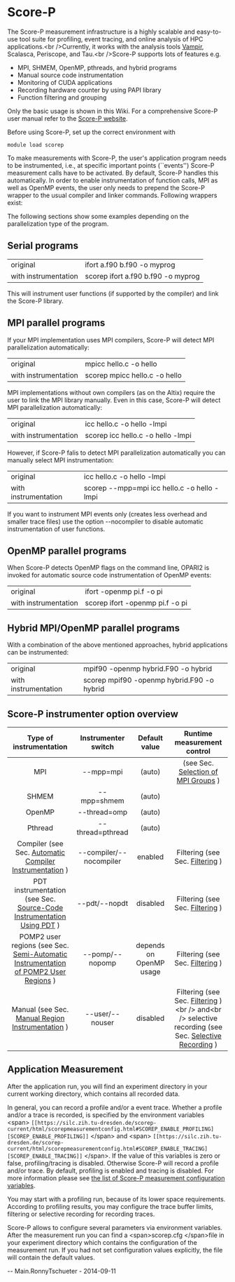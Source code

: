 # Score-P

The Score-P measurement infrastructure is a highly scalable and
easy-to-use tool suite for profiling, event tracing, and online analysis
of HPC applications.\<br />Currently, it works with the analysis tools
[Vampir](Vampir), Scalasca, Periscope, and Tau.\<br />Score-P supports
lots of features e.g.

-   MPI, SHMEM, OpenMP, pthreads, and hybrid programs
-   Manual source code instrumentation
-   Monitoring of CUDA applications
-   Recording hardware counter by using PAPI library
-   Function filtering and grouping

Only the basic usage is shown in this Wiki. For a comprehensive Score-P
user manual refer to the [Score-P website](http://www.score-p.org).

Before using Score-P, set up the correct environment with

    module load scorep

To make measurements with Score-P, the user's application program needs
to be instrumented, i.e., at specific important points (\`\`events'')
Score-P measurement calls have to be activated. By default, Score-P
handles this automatically. In order to enable instrumentation of
function calls, MPI as well as OpenMP events, the user only needs to
prepend the Score-P wrapper to the usual compiler and linker commands.
Following wrappers exist:

The following sections show some examples depending on the
parallelization type of the program.

## Serial programs

|                      |                                    |
|----------------------|------------------------------------|
| original             | ifort a.f90 b.f90 -o myprog        |
| with instrumentation | scorep ifort a.f90 b.f90 -o myprog |

This will instrument user functions (if supported by the compiler) and
link the Score-P library.

## MPI parallel programs

If your MPI implementation uses MPI compilers, Score-P will detect MPI
parallelization automatically:

|                      |                               |
|----------------------|-------------------------------|
| original             | mpicc hello.c -o hello        |
| with instrumentation | scorep mpicc hello.c -o hello |

MPI implementations without own compilers (as on the Altix) require the
user to link the MPI library manually. Even in this case, Score-P will
detect MPI parallelization automatically:

|                      |                                   |
|----------------------|-----------------------------------|
| original             | icc hello.c -o hello -lmpi        |
| with instrumentation | scorep icc hello.c -o hello -lmpi |

However, if Score-P falis to detect MPI parallelization automatically
you can manually select MPI instrumentation:

|                      |                                             |
|----------------------|---------------------------------------------|
| original             | icc hello.c -o hello -lmpi                  |
| with instrumentation | scorep --mpp=mpi icc hello.c -o hello -lmpi |

If you want to instrument MPI events only (creates less overhead and
smaller trace files) use the option --nocompiler to disable automatic
instrumentation of user functions.

## OpenMP parallel programs

When Score-P detects OpenMP flags on the command line, OPARI2 is invoked
for automatic source code instrumentation of OpenMP events:

|                      |                                 |
|----------------------|---------------------------------|
| original             | ifort -openmp pi.f -o pi        |
| with instrumentation | scorep ifort -openmp pi.f -o pi |

## Hybrid MPI/OpenMP parallel programs

With a combination of the above mentioned approaches, hybrid
applications can be instrumented:

|                      |                                            |
|----------------------|--------------------------------------------|
| original             | mpif90 -openmp hybrid.F90 -o hybrid        |
| with instrumentation | scorep mpif90 -openmp hybrid.F90 -o hybrid |

## Score-P instrumenter option overview

|                                                                               Type of instrumentation                                                                               |   Instrumenter switch   |      Default value      |                                                                                                                            Runtime measurement control                                                                                                                            |
|:-----------------------------------------------------------------------------------------------------------------------------------------------------------------------------------:|:-----------------------:|:-----------------------:|:---------------------------------------------------------------------------------------------------------------------------------------------------------------------------------------------------------------------------------------------------------------------------------:|
|                                                                                         MPI                                                                                         |        --mpp=mpi        |         (auto)          |                                                                               (see Sec. [Selection of MPI Groups](https://silc.zih.tu-dresden.de/scorep-current/html/measurement.html#mpi_groups) )                                                                               |
|                                                                                        SHMEM                                                                                        |       --mpp=shmem       |         (auto)          |                                                                                                                                                                                                                                                                                   |
|                                                                                       OpenMP                                                                                        |      --thread=omp       |         (auto)          |                                                                                                                                                                                                                                                                                   |
|                                                                                       Pthread                                                                                       |    --thread=pthread     |         (auto)          |                                                                                                                                                                                                                                                                                   |
|             Compiler (see Sec. [Automatic Compiler Instrumentation](https://silc.zih.tu-dresden.de/scorep-current/html/instrumentation.html#compiler_instrumentation) )             | --compiler/--nocompiler |         enabled         |                                                                                 Filtering (see Sec. [Filtering](https://silc.zih.tu-dresden.de/scorep-current/html/measurement.html#filtering) )                                                                                  |
|        PDT instrumentation (see Sec. [Source-Code Instrumentation Using PDT](https://silc.zih.tu-dresden.de/scorep-current/html/instrumentation.html#tau_instrumentation) )         |      --pdt/--nopdt      |        disabled         |                                                                                 Filtering (see Sec. [Filtering](https://silc.zih.tu-dresden.de/scorep-current/html/measurement.html#filtering) )                                                                                  |
| POMP2 user regions (see Sec. [Semi-Automatic Instrumentation of POMP2 User Regions](https://silc.zih.tu-dresden.de/scorep-current/html/instrumentation.html#pomp_instrumentation) ) |     --pomp/--nopomp     | depends on OpenMP usage |                                                                                 Filtering (see Sec. [Filtering](https://silc.zih.tu-dresden.de/scorep-current/html/measurement.html#filtering) )                                                                                  |
|                 Manual (see Sec. [Manual Region Instrumentation](https://silc.zih.tu-dresden.de/scorep-current/html/instrumentation.html#manual_instrumentation) )                  |     --user/--nouser     |        disabled         | Filtering (see Sec. [Filtering](https://silc.zih.tu-dresden.de/scorep-current/html/measurement.html#filtering) )\<br /> and\<br /> selective recording (see Sec. [Selective Recording](https://silc.zih.tu-dresden.de/scorep-current/html/measurement.html#selective_recording) ) |

## Application Measurement

After the application run, you will find an experiment directory in your
current working directory, which contains all recorded data.

In general, you can record a profile and/or a event trace. Whether a
profile and/or a trace is recorded, is specified by the environment
variables \<span>
`[[https://silc.zih.tu-dresden.de/scorep-current/html/scorepmeasurementconfig.html#SCOREP_ENABLE_PROFILING][SCOREP_ENABLE_PROFILING]]`
\</span> and \<span>
`[[https://silc.zih.tu-dresden.de/scorep-current/html/scorepmeasurementconfig.html#SCOREP_ENABLE_TRACING][SCOREP_ENABLE_TRACING]]`
\</span>. If the value of this variables is zero or false,
profiling/tracing is disabled. Otherwise Score-P will record a profile
and/or trace. By default, profiling is enabled and tracing is disabled.
For more information please see [the list of Score-P measurement
configuration
variables](https://silc.zih.tu-dresden.de/scorep-current/html/scorepmeasurementconfig.html).

You may start with a profiling run, because of its lower space
requirements. According to profiling results, you may configure the
trace buffer limits, filtering or selective recording for recording
traces.

Score-P allows to configure several parameters via environment
variables. After the measurement run you can find a \<span>scorep.cfg
\</span>file in your experiment directory which contains the
configuration of the measurement run. If you had not set configuration
values explicitly, the file will contain the default values.

-- Main.RonnyTschueter - 2014-09-11

